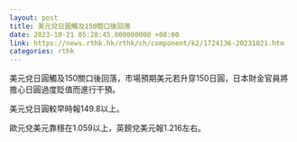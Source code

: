 ```yaml
---
layout: post
title: 美元兌日圓觸及150關口後回落
date: 2023-10-21 05:28:45.000000000 +08:00
link: https://news.rthk.hk/rthk/ch/component/k2/1724136-20231021.htm
categories: rthk
---
```


美元兌日圓觸及150關口後回落，市場預期美元若升穿150日圓，日本財金官員將擔心日圓過度貶值而進行干預。

美元兌日圓較早時報149.8以上。

歐元兌美元靠穩在1.059以上，英鎊兌美元報1.216左右。
